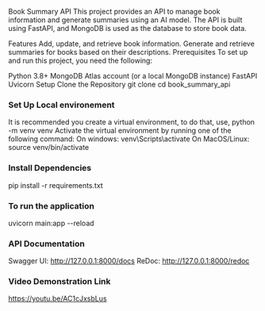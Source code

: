 Book Summary API
This project provides an API to manage book information and generate summaries using an AI model. The API is built using FastAPI, and MongoDB is used as the database to store book data.

Features
Add, update, and retrieve book information.
Generate and retrieve summaries for books based on their descriptions.
Prerequisites
To set up and run this project, you need the following:

Python 3.8+
MongoDB Atlas account (or a local MongoDB instance)
FastAPI
Uvicorn
Setup
Clone the Repository
git clone <repository-url>
cd book_summary_api

### Set Up Local environement

It is recommended you create a virtual environment, to do that, use, python -m venv venv
Activate the virtual environment by running one of the following command:
On windows: venv\Scripts\activate
On MacOS/Linux: source venv/bin/activate

### Install Dependencies

pip install -r requirements.txt

### To run the application

uvicorn main:app --reload

### API Documentation

Swagger UI: http://127.0.0.1:8000/docs
ReDoc: http://127.0.0.1:8000/redoc

### Video Demonstration Link

https://youtu.be/AC1cJxsbLus
